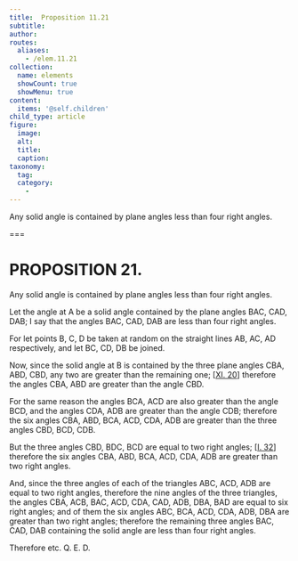 ```yaml
---
title:  Proposition 11.21
subtitle: 
author:
routes:
  aliases:
    - /elem.11.21
collection:
  name: elements
  showCount: true
  showMenu: true
content:
  items: '@self.children'
child_type: article
figure:
  image:
  alt:
  title:
  caption:
taxonomy:
  tag:
  category:
    - 
---
```


<p>
       <hi rend="ital">Any solid angle is contained by plane angles less than four right angles.</hi>
      </p>

===

<h1>PROPOSITION 21.</h1>
<p>
       <span class="ital">Any solid angle is contained by plane angles less than four right angles.</span>
      </p>

<p>Let the angle at <span class="ital">A</span> be a solid angle contained by the plane angles <span class="ital">BAC</span>, <span class="ital">CAD</span>, <span class="ital">DAB</span>; I say that the angles <span class="ital">BAC</span>, <span class="ital">CAD</span>, <span class="ital">DAB</span> are less than four right angles. </p>

<p>For let points <span class="ital">B</span>, <span class="ital">C</span>, <span class="ital">D</span> be taken at random on the straight lines <span class="ital">AB</span>, <span class="ital">AC</span>, <span class="ital">AD</span> respectively, and let <span class="ital">BC</span>, <span class="ital">CD</span>, <span class="ital">DB</span> be joined. 
      </p>

<p>Now, since the solid angle at <span class="ital">B</span> is contained by the three plane angles <span class="ital">CBA</span>, <span class="ital">ABD</span>, <span class="ital">CBD</span>, any two are greater than the remaining one; [<a href="/elem.11.20">XI. 20</a>] therefore the angles <span class="ital">CBA</span>, <span class="ital">ABD</span> are greater than the angle <span class="ital">CBD</span>. </p>

<p>For the same reason the angles <span class="ital">BCA</span>, <span class="ital">ACD</span> are also greater than the angle <span class="ital">BCD</span>, and the angles <span class="ital">CDA</span>, <span class="ital">ADB</span> are greater than the angle <span class="ital">CDB</span>; therefore the six angles <span class="ital">CBA</span>, <span class="ital">ABD</span>, <span class="ital">BCA</span>, <span class="ital">ACD</span>, <span class="ital">CDA</span>, <span class="ital">ADB</span> are greater than the three angles <span class="ital">CBD</span>, <span class="ital">BCD</span>, <span class="ital">CDB</span>. </p>

<p>But the three angles <span class="ital">CBD</span>, <span class="ital">BDC</span>, <span class="ital">BCD</span> are equal to two right angles; [<a href="/elem.1.32">I. 32</a>] therefore the six angles <span class="ital">CBA</span>, <span class="ital">ABD</span>, <span class="ital">BCA</span>, <span class="ital">ACD</span>, <span class="ital">CDA</span>, <span class="ital">ADB</span> are greater than two right angles. <pb n="310"/></p>

<p>And, since the three angles of each of the triangles <span class="ital">ABC</span>, <span class="ital">ACD</span>, <span class="ital">ADB</span> are equal to two right angles, therefore the nine angles of the three triangles, the angles <span class="ital">CBA</span>, <span class="ital">ACB</span>, <span class="ital">BAC</span>, <span class="ital">ACD</span>, <span class="ital">CDA</span>, <span class="ital">CAD</span>, <span class="ital">ADB</span>, <span class="ital">DBA</span>, <span class="ital">BAD</span> are equal to six right angles; and of them the six angles <span class="ital">ABC</span>, <span class="ital">BCA</span>, <span class="ital">ACD</span>, <span class="ital">CDA</span>, <span class="ital">ADB</span>, <span class="ital">DBA</span> are greater than two right angles; therefore the remaining three angles <span class="ital">BAC</span>, <span class="ital">CAD</span>, <span class="ital">DAB</span> containing the solid angle are less than four right angles. </p>

<p>Therefore etc. Q. E. D.</p>

